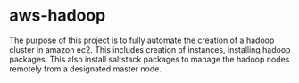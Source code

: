 # aws-hadoop

The purpose of this project is to fully automate the creation of a hadoop cluster in amazon ec2. This includes creation of instances, installing 
hadoop packages. This also install saltstack packages to manage the hadoop nodes remotely from a designated master node.
